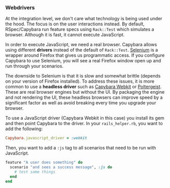 ### Webdrivers

At the integration level, we don't care what technology is being used under the
hood. The focus is on the user interactions instead. By default, RSpec/Capybara
run feature specs using `Rack::Test` which simulates a browser. Although it is
fast, it cannot execute JavaScript.

In order to execute JavaScript, we need a real browser. Capybara allows using
different **drivers** instead of the default of `Rack::Test`.
[Selenium][selenium] is a wrapper around Firefox that gives us programmatic
access. If you configure Capybara to use Selenium, you will see a real Firefox
window open up and run through your scenarios.

The downside to Selenium is that it is slow and somewhat brittle (depends on
your version of Firefox installed). To address these issues, it is more common
to use a **headless driver** such as [Capybara Webkit][webkit] or
[Poltergeist][poltergeist]. These are real browser engines but without the UI.
By packaging the engine and not rendering the UI, these headless browsers can
improve speed by a significant factor as well as avoid breaking every time you
upgrade your browser.

[selenium]: https://github.com/seleniumhq/selenium
[webkit]: https://github.com/thoughtbot/capybara-webkit
[poltergeist]: https://github.com/teampoltergeist/poltergeist

To use a JavaScript driver (Capybara Webkit in this case) you install its gem
and then point Capybara to the driver. In your `rails_helper.rb`, you want to
add the following:

```ruby
Capybara.javascript_driver = :webkit
```

Then, you want to add a `:js` tag to all scenarios that need to be run with
JavaScript.

```ruby
feature "A user does something" do
  scenario "and sees a success message", :js do
    # test some things
  end
end
```
